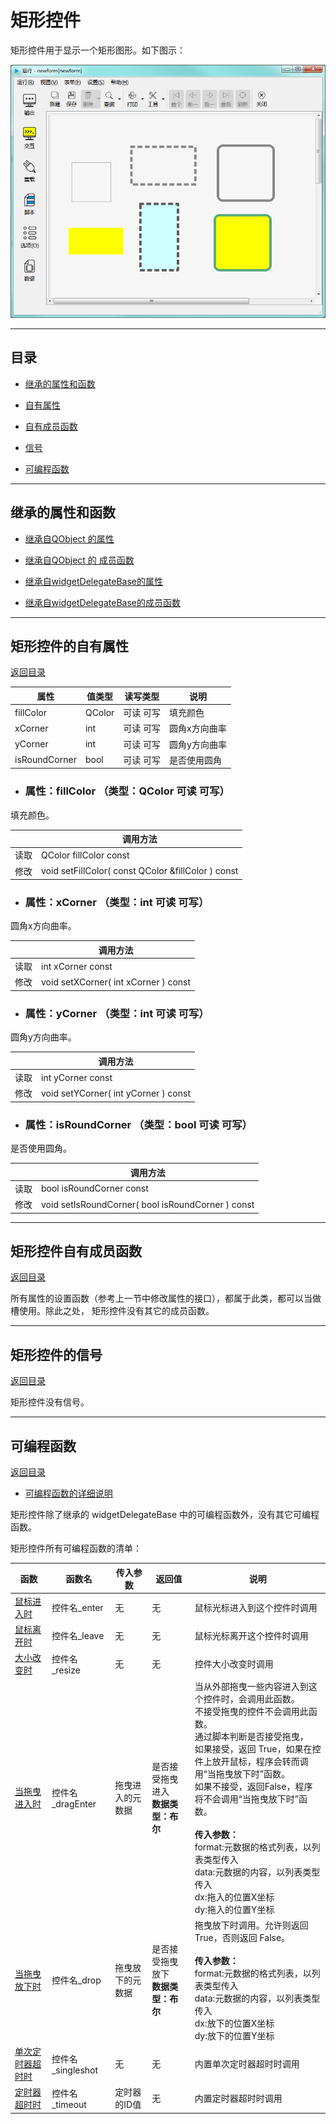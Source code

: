 # 矩形控件

矩形控件用于显示一个矩形图形。如下图示：

![example](2-17-01.png)


---

<h2 id="category">目录</h2>

- [继承的属性和函数](#继承的属性和函数)

- [自有属性](#矩形控件的自有属性)

- [自有成员函数](#矩形控件自有成员函数)

- [信号](#矩形控件的信号)

- [可编程函数](#可编程函数)

---

## 继承的属性和函数

- [继承自QObject 的属性](2-1-qobject?id=属性)

- [继承自QObject 的 成员函数](2-1-qobject?id=成员函数)

- [继承自widgetDelegateBase的属性](2-2-base?id=属性)

- [继承自widgetDelegateBase的成员函数](2-2-base?id=成员函数)

---

## 矩形控件的自有属性

[返回目录](#category)

|属性|值类型|读写类型|说明|
| - | - | - | - |
|fillColor|QColor|可读 可写|填充颜色|
|xCorner|int|可读 可写|圆角x方向曲率|
|yCorner|int|可读 可写|圆角y方向曲率|
|isRoundCorner|bool|可读 可写|是否使用圆角|

- ### 属性：fillColor （类型：QColor 可读 可写）

填充颜色。

| |调用方法|
| - | - |
|读取|QColor fillColor const|
|修改|void setFillColor( const QColor &fillColor ) const|

- ### 属性：xCorner （类型：int 可读 可写）

圆角x方向曲率。

| |调用方法|
| - | - |
|读取|int xCorner const|
|修改|void setXCorner( int xCorner ) const|

- ### 属性：yCorner （类型：int 可读 可写）

圆角y方向曲率。

| |调用方法|
| - | - |
|读取|int yCorner const|
|修改|void setYCorner( int yCorner ) const|

- ### 属性：isRoundCorner （类型：bool 可读 可写）

是否使用圆角。

| |调用方法|
| - | - |
|读取|bool isRoundCorner const|
|修改|void setIsRoundCorner( bool isRoundCorner ) const|

---

## 矩形控件自有成员函数

[返回目录](#category)

所有属性的设置函数（参考上一节中修改属性的接口），都属于此类，都可以当做槽使用。除此之处， 矩形控件没有其它的成员函数。 

---

## 矩形控件的信号

[返回目录](#category)

矩形控件没有信号。

---

## 可编程函数

[返回目录](#category)

- [可编程函数的详细说明](1-4-openscript?id=控件的可编程函数)

矩形控件除了继承的 widgetDelegateBase 中的可编程函数外，没有其它可编程函数。

矩形控件所有可编程函数的清单：

|函数|函数名|传入参数|返回值|说明|
| - | - | - | - | - |
|[鼠标进入时](1-4-openscript?id=enter)|控件名_enter|无|无|鼠标光标进入到这个控件时调用|
|[鼠标离开时](1-4-openscript?id=leave)|控件名_leave|无|无|鼠标光标离开这个控件时调用|
|[大小改变时](1-4-openscript?id=resize)|控件名_resize|无|无|控件大小改变时调用|
|[当拖曳进入时](1-4-openscript?id=dragEnter)|控件名_dragEnter|拖曳进入的元数据|是否接受拖曳进入<br>**数据类型：布尔**|当从外部拖曳一些内容进入到这个控件时，会调用此函数。<br>不接受拖曳的控件不会调用此函数。<br>通过脚本判断是否接受拖曳，<br>如果接受，返回 True，如果在控件上放开鼠标，程序会转而调用“当拖曳放下时”函数。<br>如果不接受，返回False，程序将不会调用“当拖曳放下时”函数。<br><br>**传入参数：**<br>format:元数据的格式列表，以列表类型传入<br>data:元数据的内容，以列表类型传入<br>dx:拖入的位置X坐标<br>dy:拖入的位置Y坐标|
|[当拖曳放下时](1-4-openscript?id=drop)|控件名_drop|拖曳放下的元数据|是否接受拖曳放下<br>**数据类型：布尔**|拖曳放下时调用。允许则返回 True，否则返回 False。<br><br>**传入参数：**<br>format:元数据的格式列表，以列表类型传入<br>data:元数据的内容，以列表类型传入<br>dx:放下的位置X坐标<br>dy:放下的位置Y坐标|
|[单次定时器超时时](1-4-openscript?id=singleshot)|控件名_singleshot|无|无|内置单次定时器超时时调用|
|[定时器超时时](1-4-openscript?id=timeout)|控件名_timeout|定时器的ID值|无|内置定时器超时时调用|
